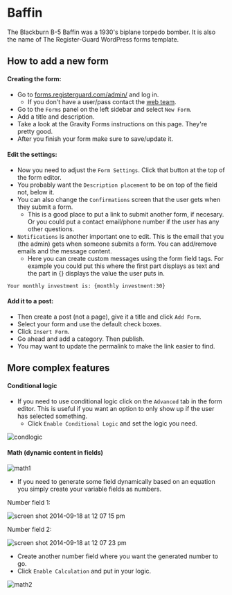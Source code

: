 # Baffin

The Blackburn B-5 Baffin was a 1930's biplane torpedo bomber. It is also the name of The Register-Guard WordPress forms template.

## How to add a new form

#### Creating the form:

* Go to [forms.registerguard.com/admin/](http://forms.registerguard.com/wp-admin/) and log in. 
  * If you don't have a user/pass contact the [web team](mailto:webeditors@registerguard.com).
* Go to the `Forms` panel on the left sidebar and select `New Form`.
* Add a title and description.
* Take a look at the Gravity Forms instructions on this page. They're pretty good.
* After you finish your form make sure to save/update it.

#### Edit the settings:

* Now you need to adjust the `Form Settings`. Click that button at the top of the form editor.
* You probably want the `Description placement` to be on top of the field not, below it.
* You can also change the `Confirmations` screen that the user gets when they submit a form.
  * This is a good place to put a link to submit another form, if necesary. Or you could put a contact email/phone number if the user has any other questions.
* `Notifications` is another important one to edit. This is the email that you (the admin) gets when someone submits a form. You can add/remove emails and the message content.
  * Here you can create custom messages using the form field tags. For example you could put this where the first part displays as text and the part in {} displays the value the user puts in.

```
Your monthly investment is: {monthly investment:30}
```

#### Add it to a post:

* Then create a post (not a page), give it a title and click `Add Form`.
* Select your form and use the default check boxes.
* Click `Insert Form`.
* Go ahead and add a category. Then publish.
* You may want to update the permalink to make the link easier to find.

## More complex features

#### Conditional logic

* If you need to use conditional logic click on the `Advanced` tab in the form editor. This is useful if you want an option to only show up if the user has selected something.
  * Click `Enable Conditional Logic` and set the logic you need.

![condlogic](https://cloud.githubusercontent.com/assets/4853944/4325553/56cc158c-3f66-11e4-8d65-9ff88bfc3ad4.gif)

#### Math (dynamic content in fields)

![math1](https://cloud.githubusercontent.com/assets/4853944/4325611/f0d88f98-3f66-11e4-9a22-9f3335cf1fab.gif)

* If you need to generate some field dynamically based on an equation you simply create your variable fields as numbers.

Number field 1:

![screen shot 2014-09-18 at 12 07 15 pm](https://cloud.githubusercontent.com/assets/4853944/4325664/73a32b54-3f67-11e4-960d-9b3a57f95e37.png)

Number field 2:

![screen shot 2014-09-18 at 12 07 23 pm](https://cloud.githubusercontent.com/assets/4853944/4325665/73a3a5ac-3f67-11e4-92da-d4a9749a2c56.png)


* Create another number field where you want the generated number to go. 
* Click `Enable Calculation` and put in your logic.

![math2](https://cloud.githubusercontent.com/assets/4853944/4325675/89d30368-3f67-11e4-8661-cf884c1df648.gif)